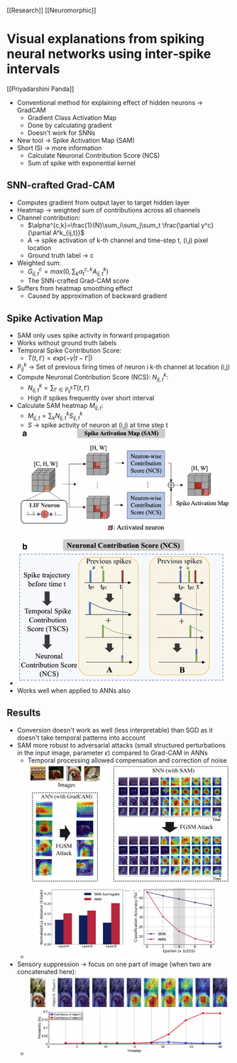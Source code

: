 [[Research]] [[Neuromorphic]]

# Visual explanations from spiking neural networks using inter‑spike intervals
[[Priyadarshini Panda]]

- Conventional method for explaining effect of hidden neurons -> GradCAM
	- Gradient Class Activation Map
	- Done by calculating gradient
	- Doesn't work for SNNs
- New tool -> Spike Activation Map (SAM)
- Short ISI -> more information
	- Calculate Neuronal Contribution Score (NCS)
	- Sum of spike with exponential kernel

## SNN-crafted Grad-CAM
- Computes gradient from output layer to target hidden layer
- Heatmap -> weighted sum of contributions across all channels
- Channel contribution:
	- $\alpha^{c,k}=\frac{1}{N}\sum_i\sum_j\sum_t \frac{\partial y^c}{\partial A^k_{ij,t}}$
	- $A$ -> spike activation of k-th channel and time-step t, (i,j) pixel location
	- Ground truth label -> c
- Weighted sum:
	- $G^c_{ij,t} = max(0,\sum_k \alpha^{c,k}_t A^k_{ij,t})$
	- The SNN-crafted Grad-CAM score
- Suffers from heatmap smoothing effect
	- Caused by approximation of backward gradient

## Spike Activation Map 
- SAM only uses spike activity in forward propagation
- Works without ground truth labels
- Temporal Spike Contribution Score:
	- $T(t,t')=exp(-\gamma |t-t'|)$
- $P^k_{ij}$ -> Set of previous firing times of neuron i k-th channel at location (i,j)
- Compute Neuronal Contribution Score (NCS): $N^k_{ij,t}$:
	- $N^k_{ij,t}=\sum_{t' \in P^k_{ij}}T(t,t')$
	- High if spikes frequently over short interval
- Calculate SAM heatmap $M_{ij,t}$:
	- $M_{ij,t}=\sum_k N^k_{ij,t} S^k_{ij,t}$
	- $S$ -> spike activity of neuron at (i,j) at time step t
- ![Pasted image 20211002093242.png](Pasted%20image%2020211002093242.png)
- Works well when applied to ANNs also

## Results
- Conversion doesn't work as well (less interpretable) than SGD as it doesn't take temporal patterns into account
- SAM more robust to adversarial attacks (small structured perturbations in the input image, parameter $\epsilon$) compared to Grad-CAM in ANNs
	- Temporal processing allowed compensation and correction of noise
	- ![Pasted image 20211002094757.png](Pasted%20image%2020211002094757.png)
- Sensory suppression -> focus on one part of image (when two are concatenated here):
	- ![Pasted image 20211002094826.png](Pasted%20image%2020211002094826.png)